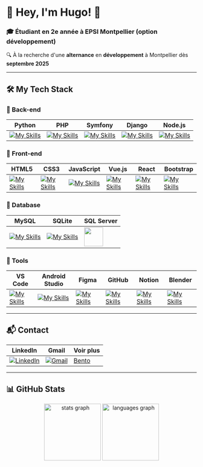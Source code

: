 # 🚀 Hey, I'm Hugo! 👋  

### 🎓 Étudiant en 2e année à EPSI Montpellier (option développement)  
🔍 À la recherche d'une **alternance** en **développement** à Montpellier dès **septembre 2025**  

---

## 🛠️ My Tech Stack  

### 🔹 Back-end  
| Python | PHP | Symfony | Django | Node.js |
|---|---|---|---|---|
| [![My Skills](https://skillicons.dev/icons?i=py)]() | [![My Skills](https://skillicons.dev/icons?i=php)]() | [![My Skills](https://skillicons.dev/icons?i=symfony)]() | [![My Skills](https://skillicons.dev/icons?i=django)]() | [![My Skills](https://skillicons.dev/icons?i=nodejs)]() |

### 🔹 Front-end  
| HTML5 | CSS3 | JavaScript | Vue.js | React | Bootstrap |
|---|---|---|---|---|---|
| [![My Skills](https://skillicons.dev/icons?i=html)]() | [![My Skills](https://skillicons.dev/icons?i=css)]() | [![My Skills](https://skillicons.dev/icons?i=js)]() | [![My Skills](https://skillicons.dev/icons?i=vuejs)]() | [![My Skills](https://skillicons.dev/icons?i=react)]() | [![My Skills](https://skillicons.dev/icons?i=bootstrap)]() |

### 🔹 Database  
| MySQL | SQLite | SQL Server |
|---|---|---|
| [![My Skills](https://skillicons.dev/icons?i=mysql)]() | [![My Skills](https://skillicons.dev/icons?i=sqlite)]() | <img src="https://cdn.jsdelivr.net/gh/devicons/devicon/icons/microsoftsqlserver/microsoftsqlserver-plain.svg" width="50" height="50"/> |


### 🔹 Tools  
| VS Code | Android Studio | Figma | GitHub | Notion | Blender |
|---|---|---|---|---|---|
| [![My Skills](https://skillicons.dev/icons?i=vscode)]() | [![My Skills](https://skillicons.dev/icons?i=androidstudio)]() | [![My Skills](https://skillicons.dev/icons?i=figma)]() | [![My Skills](https://skillicons.dev/icons?i=github)]() | [![My Skills](https://skillicons.dev/icons?i=notion)]() | [![My Skills](https://skillicons.dev/icons?i=blender)]() |

---

## 📬 Contact  

| LinkedIn | Gmail | Voir plus |
|---|---|---|
| [![LinkedIn](https://skillicons.dev/icons?i=linkedin)](https://www.linkedin.com/in/hugo-lembrez/) | [![Gmail](https://skillicons.dev/icons?i=gmail)](mailto:hugo.lembrez@gmail.com) | [Bento](https://bento.me/hugol) |


---

## 📊 GitHub Stats  

<div align="center">
  <img src="https://github-readme-stats.vercel.app/api?username=aZor9&hide_title=false&hide_rank=false&show_icons=true&include_all_commits=true&count_private=true&disable_animations=false&theme=dracula&locale=en&hide_border=false&order=1" height="150" alt="stats graph" />
  <img src="https://github-readme-stats.vercel.app/api/top-langs?username=aZor9&locale=en&hide_title=false&layout=compact&card_width=320&langs_count=5&theme=dracula&hide_border=false&order=2" height="150" alt="languages graph" />
</div>
